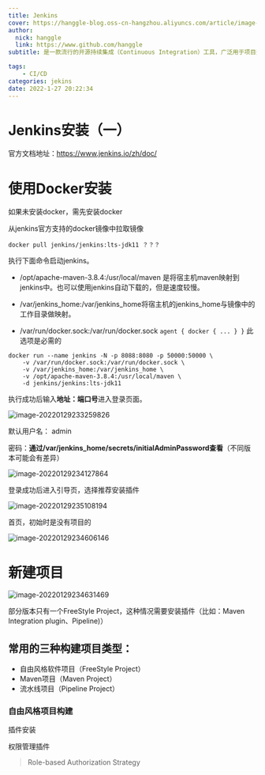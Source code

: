 ```yaml
---
title: Jenkins
cover: https://hanggle-blog.oss-cn-hangzhou.aliyuncs.com/article/image-20220127202146719.png
author: 
  nick: hanggle
  link: https://www.github.com/hanggle
subtitle: 是一款流行的开源持续集成（Continuous Integration）工具，广泛用于项目开发，具有自动化构建、测试和部署等功能。Jenkins 提供了数百个插件来支持构建、部署和自动化任何项目。

tags: 
    - CI/CD
categories: jekins
date: 2022-1-27 20:22:34
---
```






# Jenkins安装（一）

官方文档地址：https://www.jenkins.io/zh/doc/

# 使用Docker安装

如果未安装docker，需先安装docker

从jenkins官方支持的docker镜像中拉取镜像

```
docker pull jenkins/jenkins:lts-jdk11 ？？？
```

执行下面命令启动jenkins。

* /opt/apache-maven-3.8.4:/usr/local/maven 是将宿主机maven映射到jenkins中。也可以使用jenkins自动下载的，但是速度较慢。

* /var/jenkins_home:/var/jenkins_home将宿主机的jenkins_home与镜像中的工作目录做映射。

* /var/run/docker.sock:/var/run/docker.sock `agent { docker { ... } }` 此选项是必需的

```shell
docker run --name jenkins -N -p 8088:8080 -p 50000:50000 \
    -v /var/run/docker.sock:/var/run/docker.sock \
    -v /var/jenkins_home:/var/jenkins_home \
	-v /opt/apache-maven-3.8.4:/usr/local/maven \
    -d jenkins/jenkins:lts-jdk11 
```

执行成功后输入**地址：端口号**进入登录页面。

![image-20220129233259826](https://hanggle-blog.oss-cn-hangzhou.aliyuncs.com/article/image-20220129233259826.png)

默认用户名： admin

密码：**通过/var/jenkins_home/secrets/initialAdminPassword查看**（不同版本可能会有差异）

![image-20220129234127864](https://hanggle-blog.oss-cn-hangzhou.aliyuncs.com/article/image-20220129234127864.png)

登录成功后进入引导页，选择推荐安装插件

![image-20220129235108194](https://hanggle-blog.oss-cn-hangzhou.aliyuncs.com/article/image-20220129235108194.png)



首页，初始时是没有项目的

![image-20220129234606146](https://hanggle-blog.oss-cn-hangzhou.aliyuncs.com/article/image-20220129234606146.png)







# 新建项目

![image-20220129234631469](https://hanggle-blog.oss-cn-hangzhou.aliyuncs.com/article/image-20220129234631469.png)



部分版本只有一个FreeStyle Project，这种情况需要安装插件（比如：Maven Integration plugin、Pipeline)）



## 常用的三种构建项目类型：

* 自由风格软件项目（FreeStyle Project）
* Maven项目（Maven  Project）
* 流水线项目（Pipeline Project）

### 自由风格项目构建







插件安装



权限管理插件

>  Role-based Authorization Strategy





# 
